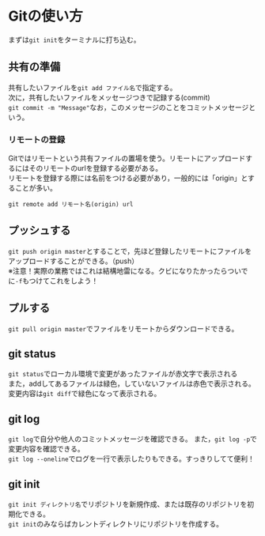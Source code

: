 # Gitの使い方

まずは`git init`をターミナルに打ち込む。

## 共有の準備

共有したいファイルを`git add ファイル名`で指定する。  
次に，共有したいファイルをメッセージつきで記録する(commit)  
`git commit -m "Message"`なお，このメッセージのことをコミットメッセージという。

### リモートの登録

Gitではリモートという共有ファイルの置場を使う。リモートにアップロードするにはそのリモートのurlを登録する必要がある。  
リモートを登録する際には名前をつける必要があり，一般的には「origin」とすることが多い。  

`git remote add リモート名(origin) url`

## プッシュする

`git push origin master`とすることで，先ほど登録したリモートにファイルをアップロードすることができる。（push）  
※注意！実際の業務ではこれは結構地雷になる。クビになりたかったらついでに`-f`もつけてこれをしよう！

## プルする

`git pull origin master`でファイルをリモートからダウンロードできる。

## git status

`git status`でローカル環境で変更があったファイルが赤文字で表示される  
また，addしてあるファイルは緑色，していないファイルは赤色で表示される。  
変更内容は`git diff`で緑色になって表示される。

## git log

`git log`で自分や他人のコミットメッセージを確認できる。
また，`git log -p`で変更内容を確認できる。  
`git log --oneline`でログを一行で表示したりもできる。すっきりしてて便利！

## git init

`git init ディレクトリ名`でリポジトリを新規作成、または既存のリポジトリを初期化できる。  
`git init`のみならばカレントディレクトリにリポジトリを作成する。 


